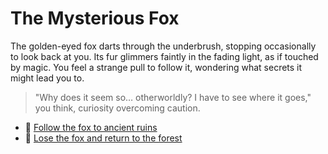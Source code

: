 # The Mysterious Fox

The golden-eyed fox darts through the underbrush, stopping occasionally to look back at you. Its fur glimmers faintly in the fading light, as if touched by magic. You feel a strange pull to follow it, wondering what secrets it might lead you to.  

> "Why does it seem so… otherworldly? I have to see where it goes," you think, curiosity overcoming caution.

- 🏰 [Follow the fox to ancient ruins](./ruins.md)  
- 🌲 [Lose the fox and return to the forest](./forest.md)
